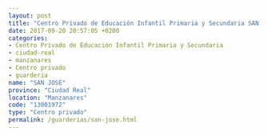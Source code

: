```yaml
---
layout: post
title: "Centro Privado de Educación Infantil Primaria y Secundaria SAN JOSÉ"
date: 2017-09-20 20:57:05 +0200
categories:
- Centro Privado de Educación Infantil Primaria y Secundaria
- ciudad-real
- manzanares
- Centro privado
- guarderia
name: "SAN JOSÉ"
province: "Ciudad Real"
location: "Manzanares"
code: "13001972"
type: "Centro privado"
permalink: /guarderias/san-jose.html
---
```

